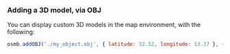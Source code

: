 ### Adding a 3D model, via OBJ
You can display custom 3D models in the map environment, with the following:

~~~ javascript
osmb.addOBJ('./my_object.obj', { latitude: 52.52, longitude: 13.37 }, { id: "my_object_1", color: 'red'})
~~~
